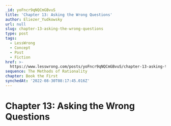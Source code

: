 ```yaml
---
_id: yoFncr9qNQCmGBvuS
title: 'Chapter 13: Asking the Wrong Questions'
author: Eliezer_Yudkowsky
url: null
slug: chapter-13-asking-the-wrong-questions
type: post
tags:
  - LessWrong
  - Concept
  - Post
  - Fiction
href: >-
  https://www.lesswrong.com/posts/yoFncr9qNQCmGBvuS/chapter-13-asking-the-wrong-questions
sequence: The Methods of Rationality
chapter: Book the First
synchedAt: '2022-08-30T08:17:45.016Z'
---
```


# Chapter 13: Asking the Wrong Questions
